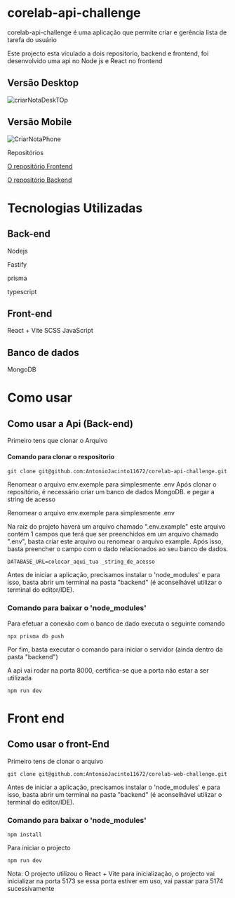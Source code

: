 # corelab-api-challenge 

corelab-api-challenge é uma aplicação que permite criar e gerência lista de tarefa do usuário

Este projecto esta viculado a dois repositorio, backend e frontend, foi desenvolvido uma api no Node js e React no frontend

## Versão Desktop

![criarNotaDeskTOp](https://github.com/user-attachments/assets/71e7dc09-c699-490d-b54f-8b3533beb1b7)

## Versão Mobile

![CriarNotaPhone](https://github.com/user-attachments/assets/de5febff-c95d-4a6a-b7e7-884bfd5e3296)


Repositórios

[O repositório Frontend](https://github.com/AntonioJacinto11672/corelab-web-challenge) 


[O repositório Backend](https://github.com/AntonioJacinto11672/corelab-api-challenge)


# Tecnologias Utilizadas

## Back-end
Nodejs

Fastify

prisma

typescript

## Front-end
React + Vite
SCSS
JavaScript

## Banco de dados
MongoDB


# Como usar

## Como usar a Api (Back-end)

Primeiro tens que clonar o Arquivo
#### Comando para clonar o respositorio

```
git clone git@github.com:AntonioJacinto11672/corelab-api-challenge.git
```



Renomear o arquivo env.exemple para simplesmente .env
Após clonar o repositório, é necessário criar um banco de dados MongoDB. e pegar a string de acesso

Renomear o arquivo env.exemple para simplesmente .env

Na raiz do projeto haverá um arquivo chamado ".env.example" este arquivo contém 1 campos que terá que ser preenchidos em um arquivo chamado ".env", basta criar este arquivo ou renomear o arquivo example. Após isso, basta preencher o campo com o dado relacionados ao seu banco de dados.


```
DATABASE_URL=colocar_aqui_tua _string_de_acesso
```

Antes de iniciar a aplicação, precisamos instalar o 'node_modules' e para isso, basta abrir um terminal na pasta "backend" (é aconselhável utilizar o terminal do editor/IDE).

### Comando para baixar o 'node_modules'



Para efetuar a conexão com o banco de dado executa o seguinte comando 

```
npx prisma db push
```

Por fim, basta executar o comando para iniciar o servidor (ainda dentro da pasta "backend")

A api vai rodar na porta 8000, certifica-se que a porta não estar a ser utilizada

```
npm run dev
```


# Front end

## Como usar o front-End

Primeiro tens de clonar o arquivo

```
git clone git@github.com:AntonioJacinto11672/corelab-web-challenge.git
```

Antes de iniciar a aplicação, precisamos instalar o 'node_modules' e para isso, basta abrir um terminal na pasta "backend" (é aconselhável utilizar o terminal do editor/IDE).

### Comando para baixar o 'node_modules'


```
npm install
```


Para iniciar o projecto

```
npm run dev
```


Nota: O projecto utilizou o React  + Vite para inicialização, o projecto vai inicializar na porta 5173 se essa porta estiver em uso, vai passar para 5174 sucessivamente





